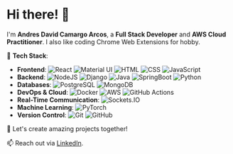 # Hi there! 👋  
I'm **Andres David Camargo Arcos**, a **Full Stack Developer** and **AWS Cloud Practitioner**. I also like coding Chrome Web Extensions for hobby.  

🌟 **Tech Stack**:  
- **Frontend**: ![React](https://img.shields.io/badge/-React-61DAFB?logo=react&logoColor=white) ![Material UI](https://img.shields.io/badge/-Material%20UI-0081CB?logo=mui&logoColor=white) ![HTML](https://img.shields.io/badge/-HTML-E34F26?logo=html5&logoColor=white) ![CSS](https://img.shields.io/badge/-CSS-1572B6?logo=css3&logoColor=white) ![JavaScript](https://img.shields.io/badge/-JavaScript-F7DF1E?logo=javascript&logoColor=black)  
- **Backend**: ![NodeJS](https://img.shields.io/badge/-Node.js-339933?logo=node.js&logoColor=white) ![Django](https://img.shields.io/badge/-Django-092D2A?logo=django&logoColor=white) ![Java](https://img.shields.io/badge/-Java-007396?logo=java&logoColor=white) ![SpringBoot](https://img.shields.io/badge/-SpringBoot-6DB33F?logo=springboot&logoColor=white) ![Python](https://img.shields.io/badge/-Python-3776AB?logo=python&logoColor=white)  
- **Databases**: ![PostgreSQL](https://img.shields.io/badge/-PostgreSQL-336791?logo=postgresql&logoColor=white) ![MongoDB](https://img.shields.io/badge/-MongoDB-47A248?logo=mongodb&logoColor=white)  
- **DevOps & Cloud**: ![Docker](https://img.shields.io/badge/-Docker-2496ED?logo=docker&logoColor=white) ![AWS](https://img.shields.io/badge/-AWS-232F3E?logo=amazonaws&logoColor=white) ![GitHub Actions](https://img.shields.io/badge/-GitHub%20Actions-2088FF?logo=github-actions&logoColor=white)  
- **Real-Time Communication**: ![Sockets.IO](https://img.shields.io/badge/-Sockets.IO-010101?logo=socket-dot-io&logoColor=white)  
- **Machine Learning**: ![PyTorch](https://img.shields.io/badge/-PyTorch-EE4C2C?logo=pytorch&logoColor=white)  
- **Version Control**: ![Git](https://img.shields.io/badge/-Git-F05032?logo=git&logoColor=white) ![GitHub](https://img.shields.io/badge/-GitHub-181717?logo=github&logoColor=white)  


🔧 Let's create amazing projects together!  

📫 Reach out via [LinkedIn](https://linkedin.com/in/andres-david-camargo-arcos-b842a9210/).
